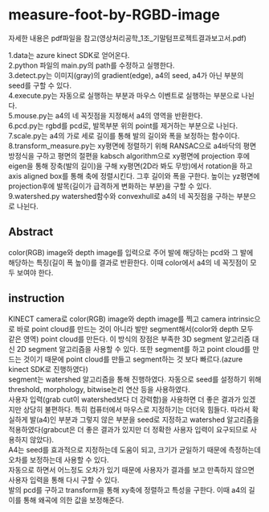 # measure-foot-by-RGBD-image

자세한 내용은 pdf파일을 참고(영상처리공학_1조_기말텀프로젝트결과보고서.pdf)

1.data는 azure kinect SDK로 얻어온다.<br>
2.python 파일의 main.py의 path를 수정하고 실행한다.<br>
3.detect.py는 이미지(gray)의 gradient(edge), a4의 seed, a4가 아닌 부분의 seed를 구할 수 있다.<br>
4.execute.py는 자동으로 실행하는 부분과 마우스 이벤트로 실행하는 부분으로 나뉜다.<br>
5.mouse.py는 a4의 네 꼭짓점을 지정해서 a4의 영역을 반환한다.<br>
6.pcd.py는 rgbd를 pcd로, 발목부분 위의 point를 제거하는 부분으로 나뉜다.<br>
7.scale.py는 a4의 가로 세로 길이를 통해 발의 길이와 폭을 보정하는 함수이다.<br>
8.transform_measure.py는 xy평면에 정렬하기 위해 RANSAC으로 a4바닥의 평면 방정식을 구하고 평면의 절편을 kabsch algorithm으로 xy평면에 projection 후에 eigen을 통해 장축(발의 길이)을 구해 xy평면(2D라 봐도 무방)에서 rotation을 하고 axis aligned box를 통해 축에 정렬시킨다. 그후 길이와 폭을 구한다. 높이는 yz평면에 projection후에 발목(길이가 급격하게 변화하는 부분)을 구할 수 있다.<br>
9.watershed.py watershed함수와 convexhull로 a4의 네 꼭짓점을 구하는 부분으로 나뉜다.<br>

## Abstract

  color(RGB) image와 depth image를 입력으로 주어 발에 해당하는 pcd와 그 발에 해당하는 특징(길이 폭 높이)를 결과로 반환한다.
  이때 color에서 a4의 네 꼭짓점이 모두 보여야 한다.


## instruction
  
  KINECT camera로 color(RGB) image와 depth image를 찍고 camera intrinsic으로 바로 point cloud를 만드는 것이 아니라 발만 segment해서(color와 depth 모두 같은 영역) point cloud를 만든다. 이 방식의 장점은 부족한 3D segment 알고리즘 대신 2D segment 알고리즘을 사용할 수 있다. 또한 segment를 하고 point cloud를 만드는 것이기 때문에 point cloud를 만들고 segment하는 것 보다 빠르다.(azure kinect SDK로 진행하였다)<br>
  segment는 watershed 알고리즘을 통해 진행하였다. 자동으로 seed를 설정하기 위해 threshold, morphology, bitwise논리 연산 등을 사용하였다.<br>
  사용자 입력(grab cut이 watershed보다 더 강력함)을 사용하면 더 좋은 결과가 있겠지만 상당히 불편하다. 특히 컴퓨터에서 마우스로 지정하기는 더더욱 힘들다. 따라서 확실하게 발(a4)인 부분과 그렇지 않은 부분을 seed로 지정하고 watershed 알고리즘을 적용하였다(grabcut은 더 좋은 결과가 있지만 더 정확한 사용자 입력이 요구되므로 사용하지 않았다).<br>
  A4는 seed를 효과적으로 지정하는데 도움이 되고, 크기가 균일하기 때문에 측정하는데 오차를 보정하는데 사용할 수 있다.<br>
  자동으로 하면서 어느정도 오차가 있기 때문에 사용자가 결과를 보고 만족하지 않으면 사용자 입력을 통해 다시 구할 수 있다.<br>
  발의 pcd를 구하고 transform을 통해 xy축에 정렬하고 특성을 구한다. 이때 a4의 길이를 통해 왜곡에 의한 값을 보정해준다.
